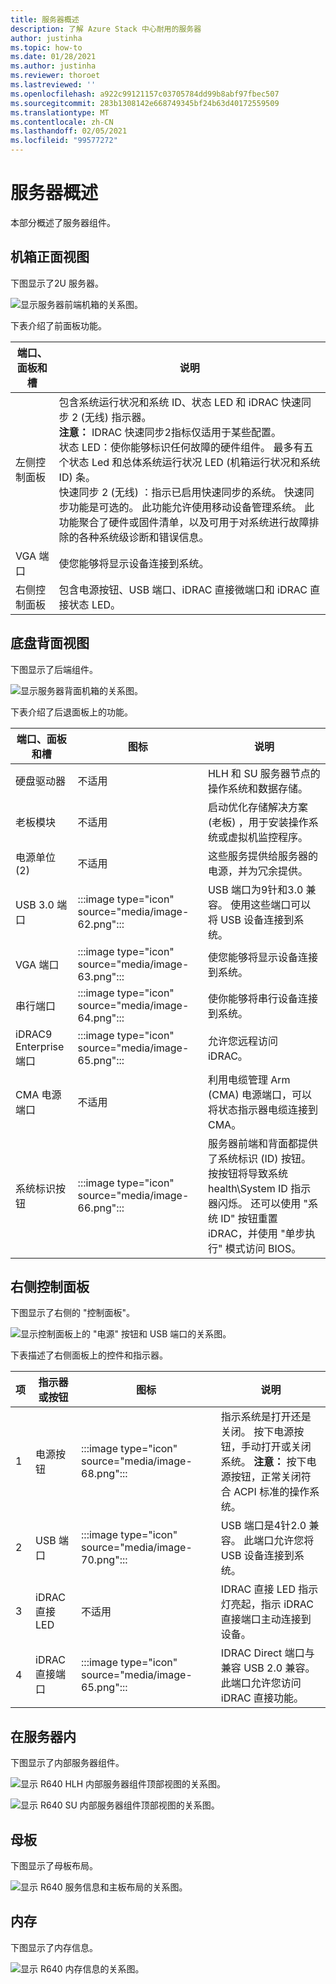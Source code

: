 ```yaml
---
title: 服务器概述
description: 了解 Azure Stack 中心耐用的服务器
author: justinha
ms.topic: how-to
ms.date: 01/28/2021
ms.author: justinha
ms.reviewer: thoroet
ms.lastreviewed: ''
ms.openlocfilehash: a922c99121157c03705784dd99b8abf97fbec507
ms.sourcegitcommit: 283b1308142e668749345bf24b63d40172559509
ms.translationtype: MT
ms.contentlocale: zh-CN
ms.lasthandoff: 02/05/2021
ms.locfileid: "99577272"
---
```

# <a name="server-overview"></a>服务器概述

本部分概述了服务器组件。

## <a name="chassis-front-view"></a>机箱正面视图

下图显示了2U 服务器。


![显示服务器前端机箱的关系图。](media/image-60.png)

下表介绍了前面板功能。

| 端口、面板和槽  | 说明                                                                                                                                                                                                                                                                                                                                                                                                                                                                                                                                                                                                                                                                                                                                                                                        |
|---------------------------|----------------------------------------------------------------------------------------------------------------------------------------------------------------------------------------------------------------------------------------------------------------------------------------------------------------------------------------------------------------------------------------------------------------------------------------------------------------------------------------------------------------------------------------------------------------------------------------------------------------------------------------------------------------------------------------------------------------------------------------------------------------------------------------------------|
| 左侧控制面板        | 包含系统运行状况和系统 ID、状态 LED 和 iDRAC 快速同步 2 (无线) 指示器。 <br>**注意：** IDRAC 快速同步2指标仅适用于某些配置。 <br>状态 LED：使你能够标识任何故障的硬件组件。 最多有五个状态 Led 和总体系统运行状况 LED (机箱运行状况和系统 ID) 条。 <br>快速同步 2 (无线) ：指示已启用快速同步的系统。 快速同步功能是可选的。 此功能允许使用移动设备管理系统。 此功能聚合了硬件或固件清单，以及可用于对系统进行故障排除的各种系统级诊断和错误信息。  |
| VGA 端口                  | 使您能够将显示设备连接到系统。                                                                                                                                                                                                                                                                                                                                                                                                                                                                                                                                                                                                                                                                                                                                             |
| 右侧控制面板       | 包含电源按钮、USB 端口、iDRAC 直接微端口和 iDRAC 直接状态 LED。                                                                                                                                                                                                                                                                                                                                                                                                                                                                                                                                                                                                                                                                                                     |

## <a name="chassis-back-view"></a>底盘背面视图

下图显示了后端组件。


![显示服务器背面机箱的关系图。](media/image-61.png)

下表介绍了后退面板上的功能。


| 端口、面板和槽       | 图标                      | 说明                                                                                                                                                                                                                                                                 |
|-------------------------------|---------------------------|-----------------------------------------------------------------------------------------------------------------------------------------------------------------------------------------------------------------------------------------------------------------------------|
| 硬盘驱动器                   | 不适用                       | HLH 和 SU 服务器节点的操作系统和数据存储。                                                                                                                                                                                                                        |
| 老板模块                   | 不适用                       | 启动优化存储解决方案 (老板) ，用于安装操作系统或虚拟机监控程序。                                                                                                                                                                                 |
| 电源单位 (2)         | 不适用                       | 这些服务提供给服务器的电源，并为冗余提供。                                                                                                                                                                                                 |
| USB 3.0 端口                 |  :::image type="icon" source="media/image-62.png"::: | USB 端口为9针和3.0 兼容。 使用这些端口可以将 USB 设备连接到系统。                                                                                                                                                                     |
| VGA 端口                      |   :::image type="icon" source="media/image-63.png":::  | 使您能够将显示设备连接到系统。                                                                                                                                                                                                                      |
| 串行端口                   |   :::image type="icon" source="media/image-64.png":::  | 使你能够将串行设备连接到系统。                                                                                                                                                                                                                       |
| iDRAC9 Enterprise 端口        |   :::image type="icon" source="media/image-65.png":::  | 允许您远程访问 iDRAC。                                                                                                                                                                                                                                       |
| CMA 电源端口                | 不适用                       | 利用电缆管理 Arm (CMA) 电源端口，可以将状态指示器电缆连接到 CMA。                                                                                                                                                                     |
| 系统标识按钮  |   :::image type="icon" source="media/image-66.png"::: | 服务器前端和背面都提供了系统标识 (ID) 按钮。 按按钮将导致系统 health\System ID 指示器闪烁。 还可以使用 "系统 ID" 按钮重置 iDRAC，并使用 "单步执行" 模式访问 BIOS。  |

## <a name="right-control-panel"></a>右侧控制面板

下图显示了右侧的 "控制面板"。

![显示控制面板上的 "电源" 按钮和 USB 端口的关系图。](media/image-67.png)

下表描述了右侧面板上的控件和指示器。


| 项  | 指示器或按钮  | 图标                      | 说明                                                                                                                                                                                               |
|-------|----------------------|---------------------------|-----------------------------------------------------------------------------------------------------------------------------------------------------------------------------------------------------------|
| 1     | 电源按钮         |   :::image type="icon" source="media/image-68.png":::  | 指示系统是打开还是关闭。 按下电源按钮，手动打开或关闭系统。  **注意：** 按下电源按钮，正常关闭符合 ACPI 标准的操作系统。  |
| 2     | USB 端口             | :::image type="icon" source="media/image-70.png":::    | USB 端口是4针2.0 兼容。 此端口允许您将 USB 设备连接到系统。                                                                                                         |
| 3     | iDRAC 直接 LED     | 不适用                       | IDRAC 直接 LED 指示灯亮起，指示 iDRAC 直接端口主动连接到设备。                                                                                        |
| 4     | iDRAC 直接端口    |   :::image type="icon" source="media/image-65.png"::: | IDRAC Direct 端口与兼容 USB 2.0 兼容。 此端口允许您访问 iDRAC 直接功能。                                                                                              |

## <a name="inside-the-server"></a>在服务器内

下图显示了内部服务器组件。

![显示 R640 HLH 内部服务器组件顶部视图的关系图。](media/image-71.png)


![显示 R640 SU 内部服务器组件顶部视图的关系图。](media/image-72.png)

## <a name="motherboard"></a>母板

下图显示了母板布局。


![显示 R640 服务信息和主板布局的关系图。](media/image-73.png)

## <a name="memory"></a>内存

下图显示了内存信息。


![显示 R640 内存信息的关系图。](media/image-74.png)
